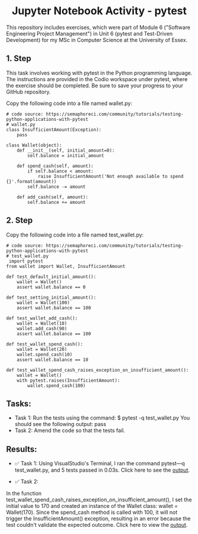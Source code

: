 <h1 align = "center"> Jupyter Notebook Activity - pytest </h1>

This repository includes exercises, which were part of Module 6 ("Software Engineering Project Management") in Unit 6 (pytest and Test-Driven Development) for my MSc in Computer Science at the University of Essex.

## 1. Step

This task involves working with pytest in the Python programming language. The instructions are provided in the Codio workspace under pytest, where the exercise should be completed. Be sure to save your progress to your GitHub repository.

Copy the following code into a file named wallet.py:

```
# code source: https://semaphoreci.com/community/tutorials/testing-python-applications-with-pytest
# wallet.py
class InsufficientAmount(Exception):
    pass
  
class Wallet(object):
    def __init__(self, initial_amount=0):
        self.balance = initial_amount
 
    def spend_cash(self, amount):
        if self.balance < amount:
            raise InsufficientAmount('Not enough available to spend {}'.format(amount))
        self.balance -= amount
 
    def add_cash(self, amount):
        self.balance += amount
```

## 2. Step

Copy the following code into a file named test_wallet.py:

```
# code source: https://semaphoreci.com/community/tutorials/testing-python-applications-with-pytest
# test_wallet.py
 import pytest
from wallet import Wallet, InsufficientAmount

def test_default_initial_amount():
    wallet = Wallet()
    assert wallet.balance == 0
 
def test_setting_initial_amount():
    wallet = Wallet(100)
    assert wallet.balance == 100
 
def test_wallet_add_cash():
    wallet = Wallet(10)
    wallet.add_cash(90)
    assert wallet.balance == 100
 
def test_wallet_spend_cash():
    wallet = Wallet(20)
    wallet.spend_cash(10)
    assert wallet.balance == 10
 
def test_wallet_spend_cash_raises_exception_on_insufficient_amount():
    wallet = Wallet()
    with pytest.raises(InsufficientAmount):
        wallet.spend_cash(100)
```

## Tasks:

- Task 1: Run the tests using the command: $ pytest -q test_wallet.py You should see the following output: pass
- Task 2: Amend the code so that the tests fail.

## Results:


- ✅ Task 1:
  Using VisualStudio's Terminal, I ran the command pytest—q test_wallet.py, and 5 tests passed in 0.03s. Click here to see the [output](https://github.com/busilas/SEPM_UoE/blob/main/Unit06/pytestPage/assets/test.PNG).

- ✅ Task 2:
  
In the function test_wallet_spend_cash_raises_exception_on_insufficient_amount(), I set the initial value to 170 and created an instance of the Wallet class: wallet = Wallet(170). Since the spend_cash method is called with 100, it will not trigger the InsufficientAmount() exception, resulting in an error because the test couldn't validate the expected outcome. Click here to view the [output](https://github.com/busilas/SEPM_UoE/blob/main/Unit06/pytestPage/assets/test2.PNG).
